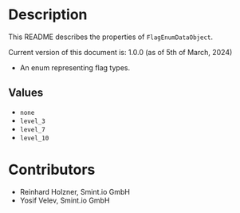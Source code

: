 Description
===========
This README describes the properties of `FlagEnumDataObject`.

Current version of this document is: 1.0.0 (as of 5th of March, 2024)

- An enum representing flag types.

## Values
- `none`
- `level_3`
- `level_7`
- `level_10`

Contributors
============

- Reinhard Holzner, Smint.io GmbH
- Yosif Velev, Smint.io GmbH